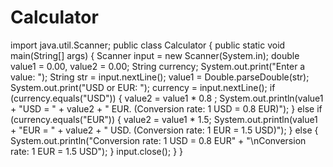 # Calculator
import java.util.Scanner;  public class Calculator {     public static void main(String[] args) {           Scanner input = new Scanner(System.in);         double value1 = 0.00, value2 = 0.00;         String currency;          System.out.print("Enter a value: ");         String str = input.nextLine();         value1 = Double.parseDouble(str);         System.out.print("USD or EUR: ");         currency = input.nextLine();           if (currency.equals("USD")) {             value2 = value1 * 0.8 ;             System.out.println(value1 + "USD = " + value2 + " EUR. (Conversion rate: 1 USD = 0.8 EUR)");         } else if (currency.equals("EUR")) {             value2 = value1 * 1.5;             System.out.println(value1 + "EUR = " + value2 + " USD. (Conversion rate: 1 EUR = 1.5 USD)");         } else {             System.out.println("Conversion rate: 1 USD = 0.8 EUR"                     + "\nConversion rate: 1 EUR =  1.5 USD");         }          input.close();     } }
